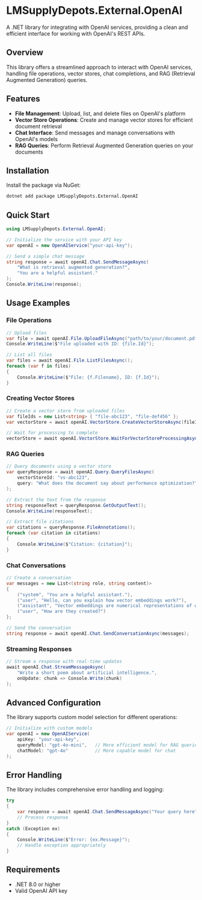 # LMSupplyDepots.External.OpenAI

A .NET library for integrating with OpenAI services, providing a clean and efficient interface for working with OpenAI's REST APIs.

## Overview

This library offers a streamlined approach to interact with OpenAI services, handling file operations, vector stores, chat completions, and RAG (Retrieval Augmented Generation) queries.

## Features

- **File Management**: Upload, list, and delete files on OpenAI's platform
- **Vector Store Operations**: Create and manage vector stores for efficient document retrieval
- **Chat Interface**: Send messages and manage conversations with OpenAI's models
- **RAG Queries**: Perform Retrieval Augmented Generation queries on your documents

## Installation

Install the package via NuGet:

```bash
dotnet add package LMSupplyDepots.External.OpenAI
```

## Quick Start

```csharp
using LMSupplyDepots.External.OpenAI;

// Initialize the service with your API key
var openAI = new OpenAIService("your-api-key");

// Send a simple chat message
string response = await openAI.Chat.SendMessageAsync(
    "What is retrieval augmented generation?", 
    "You are a helpful assistant."
);
Console.WriteLine(response);
```

## Usage Examples

### File Operations

```csharp
// Upload files
var file = await openAI.File.UploadFileAsync("path/to/your/document.pdf");
Console.WriteLine($"File uploaded with ID: {file.Id}");

// List all files
var files = await openAI.File.ListFilesAsync();
foreach (var f in files)
{
    Console.WriteLine($"File: {f.Filename}, ID: {f.Id}");
}
```

### Creating Vector Stores

```csharp
// Create a vector store from uploaded files
var fileIds = new List<string> { "file-abc123", "file-def456" };
var vectorStore = await openAI.VectorStore.CreateVectorStoreAsync(fileIds, "my-documents");

// Wait for processing to complete
vectorStore = await openAI.VectorStore.WaitForVectorStoreProcessingAsync(vectorStore.Id);
```

### RAG Queries

```csharp
// Query documents using a vector store
var queryResponse = await openAI.Query.QueryFilesAsync(
    vectorStoreId: "vs-abc123",
    query: "What does the document say about performance optimization?"
);

// Extract the text from the response
string responseText = queryResponse.GetOutputText();
Console.WriteLine(responseText);

// Extract file citations
var citations = queryResponse.FileAnnotations();
foreach (var citation in citations)
{
    Console.WriteLine($"Citation: {citation}");
}
```

### Chat Conversations

```csharp
// Create a conversation
var messages = new List<(string role, string content)>
{
    ("system", "You are a helpful assistant."),
    ("user", "Hello, can you explain how vector embeddings work?"),
    ("assistant", "Vector embeddings are numerical representations of words or phrases..."),
    ("user", "How are they created?")
};

// Send the conversation
string response = await openAI.Chat.SendConversationAsync(messages);
```

### Streaming Responses

```csharp
// Stream a response with real-time updates
await openAI.Chat.StreamMessageAsync(
    "Write a short poem about artificial intelligence.",
    onUpdate: chunk => Console.Write(chunk)
);
```

## Advanced Configuration

The library supports custom model selection for different operations:

```csharp
// Initialize with custom models
var openAI = new OpenAIService(
    apiKey: "your-api-key",
    queryModel: "gpt-4o-mini",   // More efficient model for RAG queries
    chatModel: "gpt-4o"          // More capable model for chat
);
```

## Error Handling

The library includes comprehensive error handling and logging:

```csharp
try
{
    var response = await openAI.Chat.SendMessageAsync("Your query here");
    // Process response
}
catch (Exception ex)
{
    Console.WriteLine($"Error: {ex.Message}");
    // Handle exception appropriately
}
```

## Requirements

- .NET 8.0 or higher
- Valid OpenAI API key